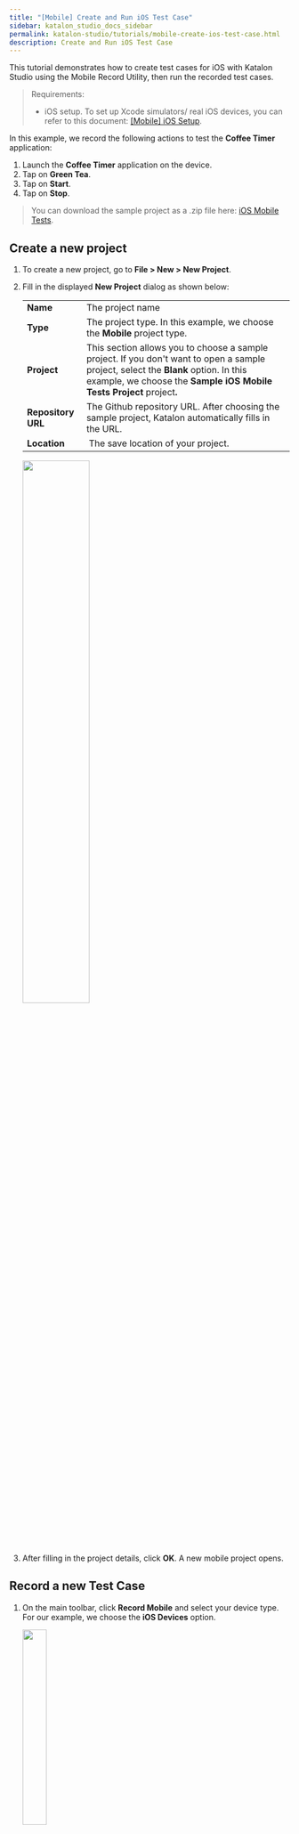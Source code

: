 ```yaml
---
title: "[Mobile] Create and Run iOS Test Case"
sidebar: katalon_studio_docs_sidebar
permalink: katalon-studio/tutorials/mobile-create-ios-test-case.html
description: Create and Run iOS Test Case 
---
```


This tutorial demonstrates how to create test cases for iOS with Katalon Studio using the Mobile Record Utility, then run the recorded test cases.

> Requirements:
> * iOS setup. To set up Xcode simulators/ real iOS devices, you can refer to this document: [[Mobile] iOS Setup](https://docs.katalon.com/katalon-studio/tutorials/mobile-ios-setup.html).

In this example, we record the following actions to test the **Coffee Timer** application:

1. Launch the **Coffee Timer** application on the device.
2. Tap on **Green Tea**.
3. Tap on **Start**.
4. Tap on **Stop**.

> You can download the sample project as a .zip file here: [iOS Mobile Tests](https://github.com/katalon-studio-samples/ios-mobile-tests).
## Create a new project

1. To create a new project, go to **File > New > New Project**.

2. Fill in the displayed **New Project** dialog as shown below:

   <table>
   <tbody>
   <tr>
   <td><strong>Name</strong></td>
   <td>The project name</td>
   </tr>
   <tr>
   <td><strong>Type</strong></td>
   <td>The project type. In this example, we choose the&nbsp;<strong>Mobile&nbsp;</strong>project type.</td>
   </tr>
   <tr>
   <td>
   <div>
   <div><strong>Project</strong></div>
   </div>
   </td>
   <td>This section allows you to choose a sample project. If you don't want to open a sample project, select the&nbsp;<strong>Blank</strong> option. In this example, we choose the <strong>Sample iOS Mobile Tests Project </strong>project<strong>.</strong></td>
   </tr>
   <tr>
   <td>
   <div>
   <div>
   <div>
   <div><strong>Repository URL</strong></div>
   </div>
   </div>
   </div>
   </td>
   <td>The Github repository URL. After choosing the sample project, Katalon automatically fills in the URL.</td>
   </tr>
   <tr>
   <td>
   <div>
   <div>
   <div>
   <div>
   <div>
   <div><strong>Location</strong></div>
   </div>
   </div>
   </div>
   </div>
   </div>
   </td>
   <td>&nbsp;The save location of your project.&nbsp;</td>
   </tr>
   </tbody>
   </table>

      <img src="https://github.com/katalon-studio/docs-images/raw/master/katalon-studio/docs/mobile-recorder-76/iOS/create-new-project-with-sample-project.png" width=50%>

3. After filling in the project details, click **OK**. A new mobile project opens.

## Record a new Test Case

1. On the main toolbar, click **Record Mobile** and select your device type. For our example, we choose the **iOS Devices** option.

   <img src="https://github.com/katalon-studio/docs-images/raw/master/katalon-studio/docs/mobile-recorder-76/iOS/record-iOS.png" width=30%>

2. In the displayed **Mobile Recorder** dialog, specify the information in the **Configurations** section:

   <img src="https://github.com/katalon-studio/docs-images/raw/master/katalon-studio/docs/mobile-recorder-76/iOS/configuration.png" width=50%>

   <table width="927">
   <tbody>
   <tr>
   <td>
   <div>
   <div><strong>Device Name</strong></div>
   </div>
   </td>
   <td>
   <div>
   <div>To select one of your connected iOS devices or Xcode simulators</div>
   </div>
   </td>
   </tr>
   <tr>
   <td>
   <div>
   <div>
   <div>
   <div><strong>Start with</strong></div>
   </div>
   </div>
   </div>
   </td>
   <td>
   <div>
   <div>To select <strong>Application File</strong> in the dropdown list.</div>
   </div>
   </td>
   </tr>
   <tr>
   <td>
   <div>
   <div>
   <div>
   <div>
   <div>
   <div><strong>Application File</strong></div>
   </div>
   </div>
   </div>
   </div>
   </div>
   </td>
   <td>
   <p>For Xcode simulators: browse <code>Coffee Timer.app</code></p>
   <p>For real iOS devices: browse <code>Coffee Timer.ipa</code></p>
   </td>
   </tr>
   </tbody>
   </table>

3. Click **Start** to begin recording your test case. After the application under test (AUT) is launched, you can now see:

   -  **Device View**: this section displays the start page of your AUT. You can interact with the **Device View** section the same way as in a real iOS device.
   -  **All Objects**: this section displays all objects of the current view in the **Device View** section.

   For our example, we can see the start page of the **Coffee Timer** application in the **Device View** section and its object properties in the **All Objects** section.

4. In the **Device View** section, we click **Green Tea**. Katalon Studio correspondingly selects the **Green Tea** object in the **All Objects** section.

   <img src="https://github.com/katalon-studio/docs-images/raw/master/katalon-studio/docs/mobile-recorder-76/iOS/Green%20Tea.png" width=50%>

5. Once **Green Tea** is selected, we click the **Tab** action in the **Available Action** section, we now see:

   * The **Device View** section displays the countdown for **Green Tea**.
   * Katalon automatically adds the **Tap** action to the list of recorded steps in the **Recorded Actions** tab.

      <img src="https://github.com/katalon-studio/docs-images/raw/master/katalon-studio/docs/mobile-recorder-76/iOS/recorded-action.png" width=50%>

   * Katalon also captures the **Green Tea** object properties and includes it in the **Captured Objects** tab. To learn more about mobile object properties, you can refer to this document: [Manage Mobile Test Objects](https://docs.katalon.com/katalon-studio/docs/manage-mobile-test-object.html#validate-test-object-on-aut).

      <img src="https://github.com/katalon-studio/docs-images/raw/master/katalon-studio/docs/mobile-recorder-76/iOS/captured-object.png" width=50%>

   > Notes:
   > * If you prefer another locator strategy, you can select your preferred one, then click **Generate** to generate a new locator. You can also check if your newly updated locator can detect the target object correctly by clicking **Highlight**.
      >  <img src="https://github.com/katalon-studio/docs-images/raw/master/katalon-studio/docs/mobile-recorder-76/iOS/KS-ios-choose-another-locator-strategy.png" width=50%>

6. Similarly, click **Start** in the **Device View** section, then click **Tap** in the **Available Actions** section. 
   
    Katalon automatically adds another **Tap** action to the list of **Recorded Actions** and the **Start** object properties in the **Captured Objects** tab.

   <img src="https://github.com/katalon-studio/docs-images/raw/master/katalon-studio/docs/mobile-recorder-76/iOS/start-action.png" width=50%>

7. Next, click **Stop** in the **Device View** section, then click **Tap** in the **Available Actions** section. 

   Katalon automatically adds another **Tap** action to the list of **Recorded Actions** and the **Stop** object properties in the **Captured Objects** tab.

   <img src="https://github.com/katalon-studio/docs-images/raw/master/katalon-studio/docs/mobile-recorder-76/iOS/stop-action.png" width=50%>

8.  Click **Save script**. An open dialog asks you to save captured objects into the Object Repository of Katalon Studio. You can create a new folder or select an existing folder in **Object Repository**, then click **OK**.

9.  A dialog opens, providing you three options to save your recorded test:

      <table>
      <tbody>
      <tr>
      <td><strong>Export to new test case</strong></td>
      <td>To export the recorded test steps to a new test case.</td>
      </tr>
      <tr>
      <td><strong>Append to test case</strong></td>
      <td>To add the recorded test steps to an existing test case.</td>
      </tr>
      <tr>
      <td>
      <div>
      <div><strong>Overwrite test case</strong></div>
      </div>
      </td>
      <td>To replace an existing test case with the recorded test case</td>
      </tr>
      </tbody>
      </table>

      <img src="https://github.com/katalon-studio/docs-images/raw/master/katalon-studio/docs/mobile-recorder-76/iOS/save-script.png" width=50%>

## Run the recorded test case

To run the recorded steps, follow these steps:

1. Select the test case where you saved the recorded actions.
2. On the main toolbar, select **iOS** device in the dropdown list next to **Run**.

   <img src="https://github.com/katalon-studio/docs-images/raw/master/katalon-studio/docs/mobile-recorder-76/iOS/select-ios.png" width=30%>

3. In the displayed **iOS Devices** dialog, select an iOS device or Xcode simulator, then click **OK**.

   <img src="https://github.com/katalon-studio/docs-images/raw/master/katalon-studio/docs/mobile-recorder-76/iOS/ios-devices-list.png" width=50%>

   Katalon Studio executes the iOS test with the recorded steps accordingly.

   **<details><summary>View the test case in Script mode.</summary>**

   ```groovy
   import static com.kms.katalon.core.checkpoint.CheckpointFactory.findCheckpoint
   import static com.kms.katalon.core.testcase.TestCaseFactory.findTestCase
   import static com.kms.katalon.core.testdata.TestDataFactory.findTestData
   import static com.kms.katalon.core.testobject.ObjectRepository.findTestObject
   import static com.kms.katalon.core.testobject.ObjectRepository.findWindowsObject
   import com.kms.katalon.core.checkpoint.Checkpoint as Checkpoint
   import com.kms.katalon.core.cucumber.keyword.CucumberBuiltinKeywords as CucumberKW
   import com.kms.katalon.core.mobile.keyword.MobileBuiltInKeywords as Mobile
   import com.kms.katalon.core.model.FailureHandling as FailureHandling
   import com.kms.katalon.core.testcase.TestCase as TestCase
   import com.kms.katalon.core.testdata.TestData as TestData
   import com.kms.katalon.core.testobject.TestObject as TestObject
   import com.kms.katalon.core.webservice.keyword.WSBuiltInKeywords as WS
   import com.kms.katalon.core.webui.keyword.WebUiBuiltInKeywords as WebUI
   import com.kms.katalon.core.windows.keyword.WindowsBuiltinKeywords as Windows
   import internal.GlobalVariable as GlobalVariable
   import org.openqa.selenium.Keys as Keys

   Mobile.startApplication('/Users/thuyngo/Desktop/Project/iOS/App/Coffee Timer 2021-01-27 16-49-52/Apps/Coffee Timer.ipa', true)

   Mobile.tap(findTestObject('Object Repository/XCUIElementTypeStaticText - Green Tea (1)'), 0)

   Mobile.tap(findTestObject('Object Repository/XCUIElementTypeButton - Start (2)'), 0)

   Mobile.tap(findTestObject('Object Repository/XCUIElementTypeButton - Stop (1)'), 0)

   Mobile.closeApplication()
   ```
   </details>
## See also:

   * [Execute and Debug a Test Case](https://docs.katalon.com/katalon-studio/docs/execute-a-test-case-or-a-test-suite.html#debug-a-test-case)
   * [Troubleshoot automated mobile testing](https://docs.katalon.com/katalon-studio/docs/troubleshooting-automated-mobile-testing.html).
